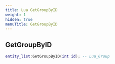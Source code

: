```yaml
---
title: Lua GetGroupByID
weight: 1
hidden: true
menuTitle: GetGroupByID
---
```

## GetGroupByID
```lua
entity_list:GetGroupByID(int id); -- Lua_Group
```
